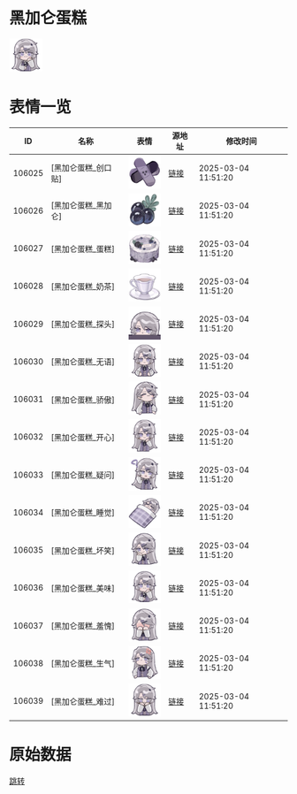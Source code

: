# 黑加仑蛋糕

<img src="./cover.png" height="60" alt="cover" />

# 表情一览

|ID|名称|表情|源地址|修改时间|
|----|----|----|----|----|
|106025|[黑加仑蛋糕_创口贴]|<img src="./pic/106025_%5B黑加仑蛋糕_创口贴%5D.png" height="60" alt="创口贴"/>|[链接](https://i0.hdslb.com/bfs/garb/3c804a9ddef38d8860cee75a8bd40ee360ea8d9f.png)|2025-03-04 11:51:20|
|106026|[黑加仑蛋糕_黑加仑]|<img src="./pic/106026_%5B黑加仑蛋糕_黑加仑%5D.png" height="60" alt="黑加仑"/>|[链接](https://i0.hdslb.com/bfs/garb/b9a339bcd6e2757a703892320bb3383cbbf96cb4.png)|2025-03-04 11:51:20|
|106027|[黑加仑蛋糕_蛋糕]|<img src="./pic/106027_%5B黑加仑蛋糕_蛋糕%5D.png" height="60" alt="蛋糕"/>|[链接](https://i0.hdslb.com/bfs/garb/69d995dc2e8eb8f71e909eaa096ee0cdec25515d.png)|2025-03-04 11:51:20|
|106028|[黑加仑蛋糕_奶茶]|<img src="./pic/106028_%5B黑加仑蛋糕_奶茶%5D.png" height="60" alt="奶茶"/>|[链接](https://i0.hdslb.com/bfs/garb/92e11815ec439233fa4b40f7a24f6da937d3ad40.png)|2025-03-04 11:51:20|
|106029|[黑加仑蛋糕_探头]|<img src="./pic/106029_%5B黑加仑蛋糕_探头%5D.png" height="60" alt="探头"/>|[链接](https://i0.hdslb.com/bfs/garb/86cbc93fb29050d86579951518b524aa5e9ce952.png)|2025-03-04 11:51:20|
|106030|[黑加仑蛋糕_无语]|<img src="./pic/106030_%5B黑加仑蛋糕_无语%5D.png" height="60" alt="无语"/>|[链接](https://i0.hdslb.com/bfs/garb/ecc4821189816586ca9ebbae87d0efb9ed15b080.png)|2025-03-04 11:51:20|
|106031|[黑加仑蛋糕_骄傲]|<img src="./pic/106031_%5B黑加仑蛋糕_骄傲%5D.png" height="60" alt="骄傲"/>|[链接](https://i0.hdslb.com/bfs/garb/ed03d5c79e5a6704cd77c86389814bf691fd95fd.png)|2025-03-04 11:51:20|
|106032|[黑加仑蛋糕_开心]|<img src="./pic/106032_%5B黑加仑蛋糕_开心%5D.png" height="60" alt="开心"/>|[链接](https://i0.hdslb.com/bfs/garb/2434211d0358fb0c34e0e5a4286cdd07ebc05393.png)|2025-03-04 11:51:20|
|106033|[黑加仑蛋糕_疑问]|<img src="./pic/106033_%5B黑加仑蛋糕_疑问%5D.png" height="60" alt="疑问"/>|[链接](https://i0.hdslb.com/bfs/garb/77caef1a9e21bcccc1ab9c0f017def5d8549ee9d.png)|2025-03-04 11:51:20|
|106034|[黑加仑蛋糕_睡觉]|<img src="./pic/106034_%5B黑加仑蛋糕_睡觉%5D.png" height="60" alt="睡觉"/>|[链接](https://i0.hdslb.com/bfs/garb/73357617c1d4b166c5a54fe56e79801446a3a612.png)|2025-03-04 11:51:20|
|106035|[黑加仑蛋糕_坏笑]|<img src="./pic/106035_%5B黑加仑蛋糕_坏笑%5D.png" height="60" alt="坏笑"/>|[链接](https://i0.hdslb.com/bfs/garb/e5b053aab22a3bdfe8d98a32ed5573243756cf31.png)|2025-03-04 11:51:20|
|106036|[黑加仑蛋糕_美味]|<img src="./pic/106036_%5B黑加仑蛋糕_美味%5D.png" height="60" alt="美味"/>|[链接](https://i0.hdslb.com/bfs/garb/4686324b68c2908bd5bee6db681e8eb2a57c5351.png)|2025-03-04 11:51:20|
|106037|[黑加仑蛋糕_羞愧]|<img src="./pic/106037_%5B黑加仑蛋糕_羞愧%5D.png" height="60" alt="羞愧"/>|[链接](https://i0.hdslb.com/bfs/garb/6ce2f456dbbf98c180646c0eaf32a77a5b5f54da.png)|2025-03-04 11:51:20|
|106038|[黑加仑蛋糕_生气]|<img src="./pic/106038_%5B黑加仑蛋糕_生气%5D.png" height="60" alt="生气"/>|[链接](https://i0.hdslb.com/bfs/garb/e8e8043fc70933881c67146191676d8b57b9a030.png)|2025-03-04 11:51:20|
|106039|[黑加仑蛋糕_难过]|<img src="./pic/106039_%5B黑加仑蛋糕_难过%5D.png" height="60" alt="难过"/>|[链接](https://i0.hdslb.com/bfs/garb/2a9f823286b40634eade21c546828eaab650398f.png)|2025-03-04 11:51:20|

# 原始数据

[跳转](./raw.json)

